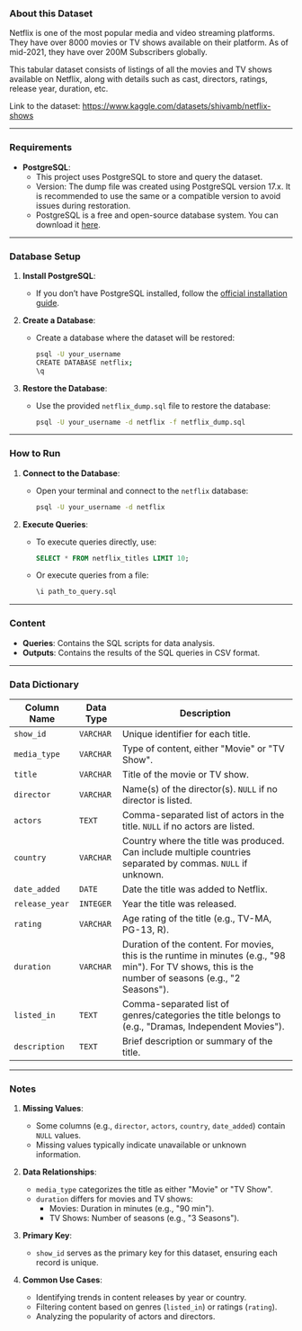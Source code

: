 ### **About this Dataset**

Netflix is one of the most popular media and video streaming platforms. They have over 8000 movies or TV shows available on their platform. As of mid-2021, they have over 200M Subscribers globally.

This tabular dataset consists of listings of all the movies and TV shows available on Netflix, along with details such as cast, directors, ratings, release year, duration, etc.

Link to the dataset: https://www.kaggle.com/datasets/shivamb/netflix-shows

---

### **Requirements**
- **PostgreSQL**:
  - This project uses PostgreSQL to store and query the dataset.
  - Version: The dump file was created using PostgreSQL version 17.x. It is recommended to use the same or a compatible version to avoid issues during restoration.
  - PostgreSQL is a free and open-source database system. You can download it [here](https://www.postgresql.org/download/).

---

### **Database Setup**
1. **Install PostgreSQL**:
   - If you don’t have PostgreSQL installed, follow the [official installation guide](https://www.postgresql.org/download/).

2. **Create a Database**:
   - Create a database where the dataset will be restored:
     ```bash
     psql -U your_username
     CREATE DATABASE netflix;
     \q
     ```

3. **Restore the Database**:
   - Use the provided `netflix_dump.sql` file to restore the database:
     ```bash
     psql -U your_username -d netflix -f netflix_dump.sql
     ```

---

### **How to Run**
1. **Connect to the Database**:
   - Open your terminal and connect to the `netflix` database:
     ```bash
     psql -U your_username -d netflix
     ```

2. **Execute Queries**:
   - To execute queries directly, use:
     ```sql
     SELECT * FROM netflix_titles LIMIT 10;
     ```

   - Or execute queries from a file:
     ```bash
     \i path_to_query.sql
     ```

---

### **Content**
- **Queries**: Contains the SQL scripts for data analysis.
- **Outputs**: Contains the results of the SQL queries in CSV format.

---

### **Data Dictionary**

| **Column Name**       | **Data Type**    | **Description**                                                                                           |
|------------------------|------------------|-----------------------------------------------------------------------------------------------------------|
| `show_id`             | `VARCHAR`       | Unique identifier for each title.                                                                         |
| `media_type`          | `VARCHAR`       | Type of content, either "Movie" or "TV Show".                                                             |
| `title`               | `VARCHAR`       | Title of the movie or TV show.                                                                            |
| `director`            | `VARCHAR`       | Name(s) of the director(s). `NULL` if no director is listed.                                              |
| `actors`              | `TEXT`          | Comma-separated list of actors in the title. `NULL` if no actors are listed.                              |
| `country`             | `VARCHAR`       | Country where the title was produced. Can include multiple countries separated by commas. `NULL` if unknown.|
| `date_added`          | `DATE`          | Date the title was added to Netflix.                                                                      |
| `release_year`        | `INTEGER`       | Year the title was released.                                                                              |
| `rating`              | `VARCHAR`       | Age rating of the title (e.g., TV-MA, PG-13, R).                                                          |
| `duration`            | `VARCHAR`       | Duration of the content. For movies, this is the runtime in minutes (e.g., "98 min"). For TV shows, this is the number of seasons (e.g., "2 Seasons"). |
| `listed_in`           | `TEXT`          | Comma-separated list of genres/categories the title belongs to (e.g., "Dramas, Independent Movies").       |
| `description`         | `TEXT`          | Brief description or summary of the title.                                                               |

---

### **Notes**
1. **Missing Values**:
   - Some columns (e.g., `director`, `actors`, `country`, `date_added`) contain `NULL` values.
   - Missing values typically indicate unavailable or unknown information.

2. **Data Relationships**:
   - `media_type` categorizes the title as either "Movie" or "TV Show".
   - `duration` differs for movies and TV shows:
     - Movies: Duration in minutes (e.g., "90 min").
     - TV Shows: Number of seasons (e.g., "3 Seasons").

3. **Primary Key**:
   - `show_id` serves as the primary key for this dataset, ensuring each record is unique.

4. **Common Use Cases**:
   - Identifying trends in content releases by year or country.
   - Filtering content based on genres (`listed_in`) or ratings (`rating`).
   - Analyzing the popularity of actors and directors.

